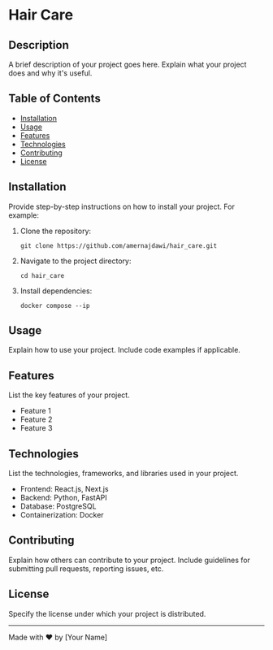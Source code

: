# Hair Care

## Description
A brief description of your project goes here. Explain what your project does and why it's useful.

## Table of Contents
- [Installation](#installation)
- [Usage](#usage)
- [Features](#features)
- [Technologies](#technologies)
- [Contributing](#contributing)
- [License](#license)

## Installation
Provide step-by-step instructions on how to install your project. For example:

1. Clone the repository:
   ```
   git clone https://github.com/amernajdawi/hair_care.git
   ```
2. Navigate to the project directory:
   ```
   cd hair_care
   ```
3. Install dependencies:
   ```
   docker compose --ip
   ```

## Usage
Explain how to use your project. Include code examples if applicable.

## Features
List the key features of your project.

- Feature 1
- Feature 2
- Feature 3

## Technologies
List the technologies, frameworks, and libraries used in your project.

- Frontend: React.js, Next.js
- Backend: Python, FastAPI
- Database: PostgreSQL
- Containerization: Docker

## Contributing
Explain how others can contribute to your project. Include guidelines for submitting pull requests, reporting issues, etc.

## License
Specify the license under which your project is distributed.

---

Made with ❤️ by [Your Name]

